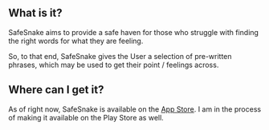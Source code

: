 ## What is it?

SafeSnake aims to provide a safe haven for those who struggle with finding the right words for what they are feeling.

So, to that end, SafeSnake gives the User a selection of pre-written phrases, which may be used to get their point / feelings across.

## Where can I get it?

As of right now, SafeSnake is available on the [App Store]("https://apps.apple.com/pt/app/safesnake/id6477356156").
I am in the process of making it available on the Play Store as well.